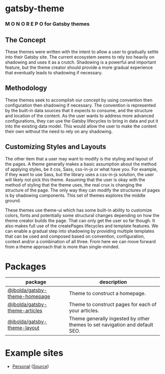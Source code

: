 # gatsby-theme
### M O N O R E P O for Gatsby themes

## The Concept
These themes were written with the intent to allow a user to gradually settle into their Gatsby site. The current ecosystem seems to rely too heavily on shadowing and uses it as a crutch. Shadowing is a powerful and important feature, but the theme creator should provide a more gradual experience that eventually leads to shadowing if necessary.

## Methodology
These themes seek to accomplish our concept by using convention then configuration then shadowing if necessary. The convention is represented by the built-in data sources that it expects to consume, and the structure and location of the content. As the user wants to address more advanced configurations, they can use the Gatsby lifecycles to bring in data and put it into the existing data model. This would allow the user to make the content their own without the need to rely on any shadowing.

## Customizing Styles and Layouts
The other item that a user may want to modify is the styling and layout of the pages. A theme generally makes a basic assumption about the method of applying styles, be it css, Sass, css-in-js or what have you. For example, if they want to use Sass, but the library uses a css-in-js solution, the user will likely not pick this theme. Assuming that the user is okay with the method of styling that the theme uses, the real crux is changing the structure of the page. The only way they can modify the structures of pages is by shadowing components. This set of themes explores the middle ground.

These themes use theme-ui which has some built-in ability to customize colors, fonts and potentially some structural changes depending on how the theme creator builds the page. That can only get the user so far though. It also makes full use of the createPages lifecycles and template features. We can enable a gradual step into shadowing by providing multiple templates that can be used and composed based on convention, configuration, context and/or a combination of all three. From here we can move forward from a theme approach that is more than single-minded.

# Packages
| package | description |
| ------- | ----------- |
| [@jbolda/gatsby-theme-homepage](https://github.com/jbolda/gatsby-theme/tree/master/packages/@jbolda/gatsby-theme-homepage) | Theme to construct a homepage. |
| [@jbolda/gatsby-theme-articles](https://github.com/jbolda/gatsby-theme/tree/master/packages/@jbolda/gatsby-theme-articles) | Theme to construct pages for each of your articles. |
| [@jbolda/gatsby-theme-layout](https://github.com/jbolda/gatsby-theme/tree/master/packages/@jbolda/gatsby-theme-layout) | Theme generally ingested by other themes to set navigation and default SEO. |

# Example sites
- [Personal](https://jbolda-gatsby-theme-personal.netlify.com/) ([Source](https://github.com/jbolda/gatsby-theme/tree/master/examples/personal))
